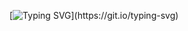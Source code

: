 [![Typing SVG](https://readme-typing-svg.demolab.com?font=Bebas+Neue&size=35&pause=1000&color=880000&center=true&width=435&lines=Welcome+to+Jasmine+Far's+Profile!)](https://git.io/typing-svg)

